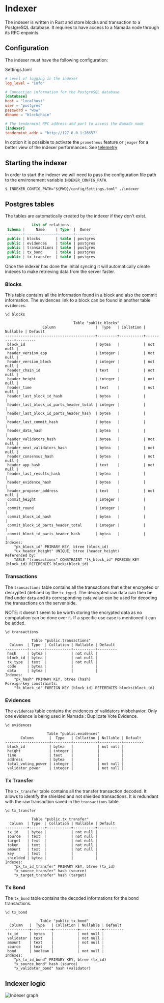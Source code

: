 # Indexer

The indexer is written in Rust and store blocks and transaction to a PostgreSQL database. It requires to have access to a Namada node through its RPC enpoints.

## Configuration

The indexer must have the following configuration:

Settings.toml
```toml
# Level of logging in the indexer
log_level = "info"

# Connection information for the PostgreSQL database
[database]
host = "localhost"
user = "postgres"
password = "wow"
dbname = "blockchain"

# The tendermint RPC address and port to access the Namada node
[indexer]
tendermint_addr = "http://127.0.0.1:26657"
```

In option it is possible to activate the `prometheus` feature or `jeager` for a better view of the indexer performances. See [telemetry](./telemetry.md)

## Starting the indexer

In order to start the indexer we will need to pass the configuration file path to the environement variable `INDEXER_CONFIG_PATH`.

```
$ INDEXER_CONFIG_PATH="${PWD}/config/Settings.toml" ./indexer
```

## Postgres tables

The tables are automatically created by the indexer if they don't exist.
```sql
            List of relations
 Schema |     Name     | Type  |  Owner   
--------+--------------+-------+----------
 public | blocks       | table | postgres
 public | evidences    | table | postgres
 public | transactions | table | postgres
 public | tx_bond      | table | postgres
 public | tx_transfer  | table | postgres
```

Once the indexer has done the initial syncing it will automatically create indexes to make retrieving data from the server faster.

### Blocks

This table contains all the information found in a block and also the commit information. The evidences link to a block can be found in another table `evidences`.

```
\d blocks

                               Table "public.blocks"
                 Column                  |  Type   | Collation | Nullable | Default 
-----------------------------------------+---------+-----------+----------+---------
 block_id                                | bytea   |           | not null | 
 header_version_app                      | integer |           | not null | 
 header_version_block                    | integer |           | not null | 
 header_chain_id                         | text    |           | not null | 
 header_height                           | integer |           | not null | 
 header_time                             | text    |           | not null | 
 header_last_block_id_hash               | bytea   |           |          | 
 header_last_block_id_parts_header_total | integer |           |          | 
 header_last_block_id_parts_header_hash  | bytea   |           |          | 
 header_last_commit_hash                 | bytea   |           |          | 
 header_data_hash                        | bytea   |           |          | 
 header_validators_hash                  | bytea   |           | not null | 
 header_next_validators_hash             | bytea   |           | not null | 
 header_consensus_hash                   | bytea   |           | not null | 
 header_app_hash                         | text    |           | not null | 
 header_last_results_hash                | bytea   |           |          | 
 header_evidence_hash                    | bytea   |           |          | 
 header_proposer_address                 | text    |           | not null | 
 commit_height                           | integer |           |          | 
 commit_round                            | integer |           |          | 
 commit_block_id_hash                    | bytea   |           |          | 
 commit_block_id_parts_header_total      | integer |           |          | 
 commit_block_id_parts_header_hash       | bytea   |           |          | 
Indexes:
    "pk_block_id" PRIMARY KEY, btree (block_id)
    "ux_header_height" UNIQUE, btree (header_height)
Referenced by:
    TABLE "transactions" CONSTRAINT "fk_block_id" FOREIGN KEY (block_id) REFERENCES blocks(block_id)
```

### Transactions

The `transactions` table contains all the transactions that either encrypted or decrypted (defined by the `tx_type`). The decrypted raw data can then be find under `data` and its corresponding `code` value can be used for decoding the transactions on the server side.

NOTE: it doesn't seem to be worth storing the encrypted data as no computation can be done over it. If a specific use case is mentioned it can be added.

```
\d transactions

            Table "public.transactions"
  Column  | Type  | Collation | Nullable | Default 
----------+-------+-----------+----------+---------
 hash     | bytea |           | not null | 
 block_id | bytea |           | not null | 
 tx_type  | text  |           | not null | 
 code     | bytea |           |          | 
 data     | bytea |           |          | 
Indexes:
    "pk_hash" PRIMARY KEY, btree (hash)
Foreign-key constraints:
    "fk_block_id" FOREIGN KEY (block_id) REFERENCES blocks(block_id)

```

### Evidences

The `evidences` table contains the evidences of validators misbehavior. Only one evidence is being used in Namada : Duplicate Vote Evidence.

```
\d evidences

                   Table "public.evidences"
       Column       |  Type   | Collation | Nullable | Default 
--------------------+---------+-----------+----------+---------
 block_id           | bytea   |           | not null | 
 height             | integer |           |          | 
 time               | text    |           |          | 
 address            | bytea   |           |          | 
 total_voting_power | integer |           | not null | 
 validator_power    | integer |           | not null | 
```

### Tx Transfer

The `tx_transfer` table contains all the transfer transaction decoded. It allows to identify the shielded and not shielded transactions. It is redundant with the raw transaction saved in the `transactions` table.

```
\d tx_transfer

            Table "public.tx_transfer"
  Column  | Type  | Collation | Nullable | Default 
----------+-------+-----------+----------+---------
 tx_id    | bytea |           | not null | 
 source   | text  |           | not null | 
 target   | text  |           | not null | 
 token    | text  |           | not null | 
 amount   | text  |           | not null | 
 key      | text  |           |          | 
 shielded | bytea |           |          | 
Indexes:
    "pk_tx_id_transfer" PRIMARY KEY, btree (tx_id)
    "x_source_transfer" hash (source)
    "x_target_transfer" hash (target)
```

### Tx Bond

The `tx_bond` table contains the decoded informations for the bond transactions.

```
\d tx_bond

                Table "public.tx_bond"
  Column   |  Type   | Collation | Nullable | Default 
-----------+---------+-----------+----------+---------
 tx_id     | bytea   |           | not null | 
 validator | text    |           | not null | 
 amount    | text    |           | not null | 
 source    | text    |           |          | 
 bond      | boolean |           | not null | 
Indexes:
    "pk_tx_id_bond" PRIMARY KEY, btree (tx_id)
    "x_source_bond" hash (source)
    "x_validator_bond" hash (validator)

```


## Indexer logic

![Indexer graph](./assets/indexer_graph.jpg)

